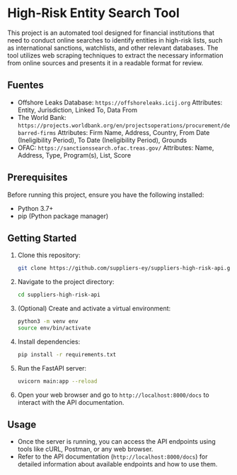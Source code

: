 # High-Risk Entity Search Tool

This project is an automated tool designed for financial institutions that need to conduct online searches to identify entities in high-risk lists, such as international sanctions, watchlists, and other relevant databases. The tool utilizes web scraping techniques to extract the necessary information from online sources and presents it in a readable format for review.

## Fuentes
- Offshore Leaks Database: `https://offshoreleaks.icij.org` 
    Attributes: Entity, Jurisdiction, Linked To, Data From
- The World Bank: `https://projects.worldbank.org/en/projectsoperations/procurement/debarred-firms`
    Attributes: Firm Name, Address, Country, From Date (Ineligibility Period), To Date (Ineligibility Period), Grounds
- OFAC: `https://sanctionssearch.ofac.treas.gov/`
    Attributes: Name, Address, Type, Program(s), List, Score

## Prerequisites

Before running this project, ensure you have the following installed:

- Python 3.7+
- pip (Python package manager)

## Getting Started

1. Clone this repository:

    ```bash
    git clone https://github.com/suppliers-ey/suppliers-high-risk-api.git
    ```

2. Navigate to the project directory:

    ```bash
    cd suppliers-high-risk-api
    ```

3. (Optional) Create and activate a virtual environment:

    ```bash
    python3 -m venv env
    source env/bin/activate
    ```

4. Install dependencies:

    ```bash
    pip install -r requirements.txt
    ```

5. Run the FastAPI server:

    ```bash
    uvicorn main:app --reload
    ```

6. Open your web browser and go to `http://localhost:8000/docs` to interact with the API documentation.

## Usage

- Once the server is running, you can access the API endpoints using tools like cURL, Postman, or any web browser.
- Refer to the API documentation (`http://localhost:8000/docs`) for detailed information about available endpoints and how to use them.


